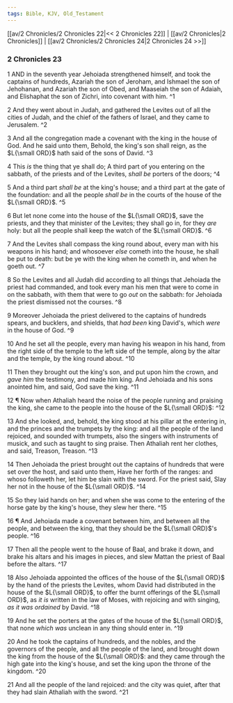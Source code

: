 ```yaml
---
tags: Bible, KJV, Old_Testament
---
```


[[av/2 Chronicles/2 Chronicles 22|<< 2 Chronicles 22]] | [[av/2 Chronicles|2 Chronicles]] | [[av/2 Chronicles/2 Chronicles 24|2 Chronicles 24 >>]]

### 2 Chronicles 23

1 AND in the seventh year Jehoiada strengthened himself, and took the captains of hundreds, Azariah the son of Jeroham, and Ishmael the son of Jehohanan, and Azariah the son of Obed, and Maaseiah the son of Adaiah, and Elishaphat the son of Zichri, into covenant with him. ^1

2 And they went about in Judah, and gathered the Levites out of all the cities of Judah, and the chief of the fathers of Israel, and they came to Jerusalem. ^2

3 And all the congregation made a covenant with the king in the house of God. And he said unto them, Behold, the king's son shall reign, as the $L{\small ORD}$ hath said of the sons of David. ^3

4 This _is_ the thing that ye shall do; A third part of you entering on the sabbath, of the priests and of the Levites, _shall_ _be_ porters of the doors; ^4

5 And a third part _shall_ _be_ at the king's house; and a third part at the gate of the foundation: and all the people _shall_ _be_ in the courts of the house of the $L{\small ORD}$. ^5

6 But let none come into the house of the $L{\small ORD}$, save the priests, and they that minister of the Levites; they shall go in, for they _are_ holy: but all the people shall keep the watch of the $L{\small ORD}$. ^6

7 And the Levites shall compass the king round about, every man with his weapons in his hand; and whosoever _else_ cometh into the house, he shall be put to death: but be ye with the king when he cometh in, and when he goeth out. ^7

8 So the Levites and all Judah did according to all things that Jehoiada the priest had commanded, and took every man his men that were to come in on the sabbath, with them that were to go _out_ on the sabbath: for Jehoiada the priest dismissed not the courses. ^8

9 Moreover Jehoiada the priest delivered to the captains of hundreds spears, and bucklers, and shields, that _had_ _been_ king David's, which _were_ in the house of God. ^9

10 And he set all the people, every man having his weapon in his hand, from the right side of the temple to the left side of the temple, along by the altar and the temple, by the king round about. ^10

11 Then they brought out the king's son, and put upon him the crown, and _gave_ _him_ the testimony, and made him king. And Jehoiada and his sons anointed him, and said, God save the king. ^11

12 ¶ Now when Athaliah heard the noise of the people running and praising the king, she came to the people into the house of the $L{\small ORD}$: ^12

13 And she looked, and, behold, the king stood at his pillar at the entering in, and the princes and the trumpets by the king: and all the people of the land rejoiced, and sounded with trumpets, also the singers with instruments of musick, and such as taught to sing praise. Then Athaliah rent her clothes, and said, Treason, Treason. ^13

14 Then Jehoiada the priest brought out the captains of hundreds that were set over the host, and said unto them, Have her forth of the ranges: and whoso followeth her, let him be slain with the sword. For the priest said, Slay her not in the house of the $L{\small ORD}$. ^14

15 So they laid hands on her; and when she was come to the entering of the horse gate by the king's house, they slew her there. ^15

16 ¶ And Jehoiada made a covenant between him, and between all the people, and between the king, that they should be the $L{\small ORD}$'s people. ^16

17 Then all the people went to the house of Baal, and brake it down, and brake his altars and his images in pieces, and slew Mattan the priest of Baal before the altars. ^17

18 Also Jehoiada appointed the offices of the house of the $L{\small ORD}$ by the hand of the priests the Levites, whom David had distributed in the house of the $L{\small ORD}$, to offer the burnt offerings of the $L{\small ORD}$, as _it_ _is_ written in the law of Moses, with rejoicing and with singing, _as_ _it_ _was_ _ordained_ by David. ^18

19 And he set the porters at the gates of the house of the $L{\small ORD}$, that none _which_ _was_ unclean in any thing should enter in. ^19

20 And he took the captains of hundreds, and the nobles, and the governors of the people, and all the people of the land, and brought down the king from the house of the $L{\small ORD}$: and they came through the high gate into the king's house, and set the king upon the throne of the kingdom. ^20

21 And all the people of the land rejoiced: and the city was quiet, after that they had slain Athaliah with the sword. ^21
